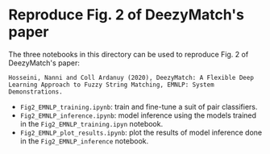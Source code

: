 # Reproduce Fig. 2 of DeezyMatch's paper

The three notebooks in this directory can be used to reproduce Fig. 2 of DeezyMatch's paper:

```
Hosseini, Nanni and Coll Ardanuy (2020), DeezyMatch: A Flexible Deep Learning Approach to Fuzzy String Matching, EMNLP: System Demonstrations.
```

- `Fig2_EMNLP_training.ipynb`: train and fine-tune a suit of pair classifiers.
- `Fig2_EMNLP_inference.ipynb`: model inference using the models trained in the `Fig2_EMNLP_training.ipyn` notebook.
- `Fig2_EMNLP_plot_results.ipynb`: plot the results of model inference done in the `Fig2_EMNLP_inference` notebook.
